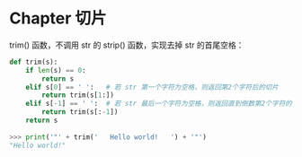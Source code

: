 # Chapter 切片

trim() 函数，不调用 str 的 strip() 函数，实现去掉 str 的首尾空格：
```Python
def trim(s):
    if len(s) == 0:
        return s
    elif s[0] == ' ':   # 若 str 第一个字符为空格，则返回第2个字符后的切片
        return trim(s[1:])
    elif s[-1] == ' ':  # 若 str 最后一个字符为空格，则返回直到倒数第2个字符的切片
        return trim(s[:-1])
    return s
    
>>> print('"' + trim('   Hello world!   ') + '"')
"Hello world!"
```
